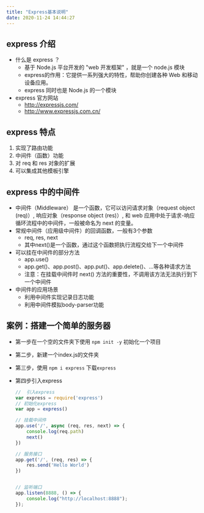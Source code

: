 ```yaml
---
title: "Express基本说明"
date: 2020-11-24 14:44:27
---
```


## express 介绍

- 什么是 express ？
  - 基于 Node.js 平台开发的 "web 开发框架" ，就是一个 node.js 模块
  - express的作用：它提供一系列强大的特性，帮助你创建各种 Web 和移动设备应用。
  - express 同时也是 Node.js 的一个模块
- express 官方网站
  - http://expressjs.com/
  - http://www.expressjs.com.cn/

## express 特点

1. 实现了路由功能
2. 中间件（函数）功能
3. 对 req 和 res 对象的扩展
4. 可以集成其他模板引擎

##  express 中的中间件

- 中间件（Middleware） 是一个函数，它可以访问请求对象（request object (req)）, 响应对象（response object (res)）, 和 web 应用中处于请求-响应循环流程中的中间件，一般被命名为 next 的变量。
- 常规中间件（应用级中间件）的回调函数，一般有3个参数
  - req, res, next
  - 其中next()是一个函数，通过这个函数把执行流程交给下一个中间件
- 可以挂在中间件的部分方法
  - app.use()
  - app.get()、app.post()、app.put()、app.delete()、...等各种请求方法
  - 注意：在挂载中间件时 next() 方法的重要性，不调用该方法无法执行到下一个中间件
- 中间件的应用场景
  - 利用中间件实现记录日志功能
  - 利用中间件模拟body-parser功能

## 案例：搭建一个简单的服务器

+ 第一步在一个空的文件夹下使用 `npm init -y` 初始化一个项目

+ 第二步，新建一个index.js的文件夹

+ 第三步，使用 `npm i express` 下载`express`

+ 第四步引入express

  ```	javascript
  //  引入express
  var express = require('express')
  // 初始化express
  var app = express()
  
  // 挂载中间件
  app.use('/', async (req, res, next) => {
      console.log(req.path)
      next()
  })
  
  // 服务接口
  app.get('/', (req, res) => {
      res.send('Hello World')
  })
  
  
  // 监听端口
  app.listen(8888, () => {
      console.log("http://localhost:8888");
  });
  ```

  